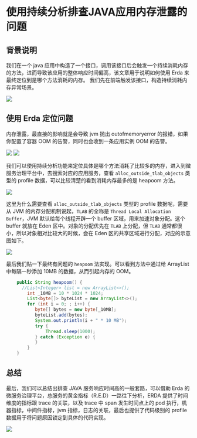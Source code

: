 # 使用持续分析排查JAVA应用内存泄露的问题

## 背景说明
我们在一个 java 应用中构造了一个接口，调用该接口后会触发一个持续消耗内存的方法，进而导致该应用的整体响应时间偏高，该文章用于说明如何使用 Erda 来最终定位到是哪个方法消耗的内存。
我们先在前端触发该接口，构造持续消耗内存异常场景。

![](http://terminus-paas.oss-cn-hangzhou.aliyuncs.com/paas-doc/2023/07/04/66315bc1-fe8e-49b8-a095-ccabf55677eb.png)

## 使用 Erda 定位问题
内存泄露，最直接的影响就是会导致 jvm 抛出 outofmemoryerror 的报错，如果你配置了容器 OOM 的告警，同时也会收到一条应用实例 OOM 的告警。

![](http://terminus-paas.oss-cn-hangzhou.aliyuncs.com/paas-doc/2023/07/04/c500432e-87fb-4c20-8a11-379a0f6f7633.png)
![](http://terminus-paas.oss-cn-hangzhou.aliyuncs.com/paas-doc/2023/07/04/3a4cc8d2-d10d-4134-baea-ac67fd69944f.png)

我们可以使用持续分析功能来定位具体是哪个方法消耗了比较多的内存，进入到微服务治理平台中，去搜索对应的应用服务，查看 `alloc_outside_tlab_objects` 类型的 profile 数据，可以比较清楚的看到消耗内存最多的是 heapoom 方法。

![](http://terminus-paas.oss-cn-hangzhou.aliyuncs.com/paas-doc/2023/07/04/1fdcfc6f-ba8b-4f55-97da-62abad7f64f7.png)

这里为什么需要查看 `alloc_outside_tlab_objects` 类型的 profile 数据呢，需要从 JVM 的内存分配机制说起，`TLAB` 的全称是 `Thread Local Allocation Buffer`，JVM 默认给每个线程开辟一个 buffer 区域，用来加速对象分配。这个 buffer 就放在 Eden 区中。对象的分配优先在 `TLAB` 上分配，但 `TLAB` 通常都很小，所以对象相对比较大的时候，会在 Eden 区的共享区域进行分配，对应的示意图如下。

![](http://terminus-paas.oss-cn-hangzhou.aliyuncs.com/paas-doc/2023/07/04/1142b5f9-e8b0-4617-8a2f-dfea93e199ab.png)

最后我们贴一下最终有问题的 `heapoom` 法实现。可以看到方法中通过给 ArrayList 中每隔一秒添加 10MB 的数据，从而引起内存的 OOM。

```java
    public String heapoom() {
      //List<Integer> list = new ArrayList<>();
        int _10MB = 10 * 1024 * 1024;
        List<byte[]> byteList = new ArrayList<>();
        for (int i = 0; ; i++) {
           byte[] bytes = new byte[_10MB];
           byteList.add(bytes);
           System.out.println(i + " * 10 MB");
           try {
               Thread.sleep(1000);
           } catch (Exception e) {
           }
        }
    }

```
## 总结
最后，我们可以总结出排查 JAVA 服务响应时间高的一般套路，可以借助 Erda 的微服务治理平台，总服务的黄金指标（R.E.D）一路往下分析，ERDA 提供了时间维度的指标跟 trace 的关联，以及 trace 中 span 发生时间点上的 pod 执行，机器指标，中间件指标，jvm 指标，日志的关联，最后也提供了代码级别的 profile 数据用于将问题原因锁定到具体的代码实现。

![](http://terminus-paas.oss-cn-hangzhou.aliyuncs.com/paas-doc/2023/07/04/d68150cf-4e66-4e68-b4ae-e3d78cd24f88.png)
